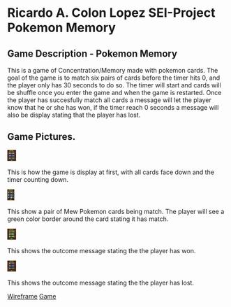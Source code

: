 # Ricardo A. Colon Lopez SEI-Project Pokemon Memory

## Game Description - Pokemon Memory
This is a game of Concentration/Memory made with pokemon cards. The goal of the game is to match six pairs of cards before the timer hits 0, and the player only has 30 seconds to do so. The timer will start and cards will be shuffle once you enter the game and when the game is restarted. Once the player has succesfully match all cards a message will let the player know that he or she has won, if the timer reach 0 seconds a message will also be display stating that the player has lost. 

## Game Pictures.
<img height = "25px" src="/assets/start.png">

This is how the game is display at first, with all cards face down and the timer counting down.

<img height = "25px" src="/assets/examples.png">

This show a pair of Mew Pokemon cards being match. The player will see a green color border around the card stating it has match.

<img height = "25px" src="/assets/win.png">

This shows the outcome message stating the the player has won.

<img height = "25px" src="/assets/lost.png">

This shows the outcome message stating the the player has lost.




[Wireframe](https://excalidraw.com/#room=0cd7242987147ce95e44,y9xskMlR50j2VRT_cfM9QA)
[Game](https://pk-memory.netlify.app/)
